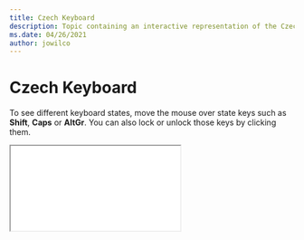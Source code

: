 ```yaml
--- 
title: Czech Keyboard 
description: Topic containing an interactive representation of the Czech Keyboard 
ms.date: 04/26/2021 
author: jowilco 
--- 
```

 
# Czech Keyboard 
 
To see different keyboard states, move the mouse over state keys such as **Shift**, **Caps** or **AltGr**. You can also lock or unlock those keys by clicking them. 
 
<iframe src="kbdcz.html"></iframe> 
